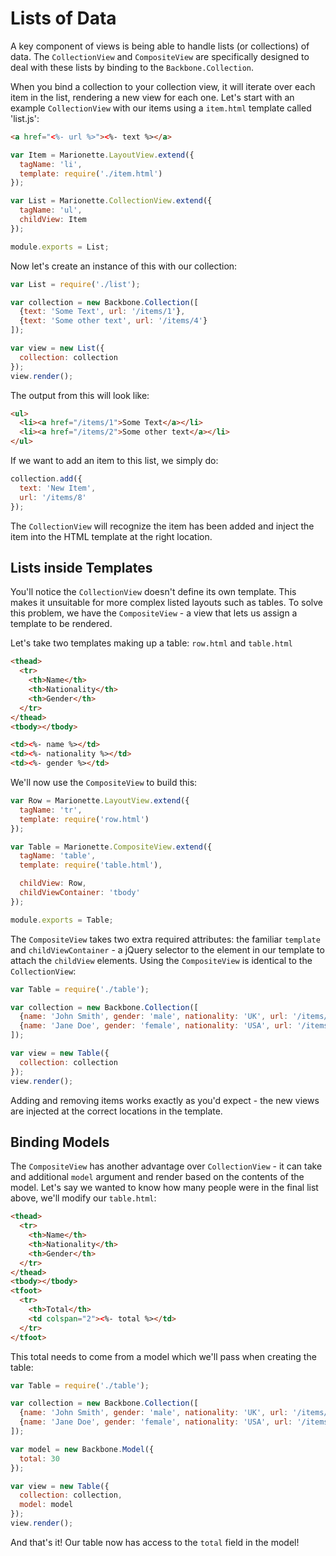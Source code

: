 # Lists of Data

A key component of views is being able to handle lists (or collections) of data.
The `CollectionView` and `CompositeView` are specifically designed to deal with
these lists by binding to the `Backbone.Collection`.

When you bind a collection to your collection view, it will iterate over each
item in the list, rendering a new view for each one. Let's start with an example
`CollectionView` with our items using a `item.html` template called 'list.js':

```html
<a href="<%- url %>"><%- text %></a>
```

```javascript
var Item = Marionette.LayoutView.extend({
  tagName: 'li',
  template: require('./item.html')
});

var List = Marionette.CollectionView.extend({
  tagName: 'ul',
  childView: Item
});

module.exports = List;
```

Now let's create an instance of this with our collection:

```javascript
var List = require('./list');

var collection = new Backbone.Collection([
  {text: 'Some Text', url: '/items/1'},
  {text: 'Some other text', url: '/items/4'}
]);

var view = new List({
  collection: collection
});
view.render();
```

The output from this will look like:

```html
<ul>
  <li><a href="/items/1">Some Text</a></li>
  <li><a href="/items/2">Some other text</a></li>
</ul>
```

If we want to add an item to this list, we simply do:

```javascript
collection.add({
  text: 'New Item',
  url: '/items/8'
});
```

The `CollectionView` will recognize the item has been added and inject the item
into the HTML template at the right location.

## Lists inside Templates

You'll notice the `CollectionView` doesn't define its own template. This makes
it unsuitable for more complex listed layouts such as tables. To solve this
problem, we have the `CompositeView` - a view that lets us assign a template to
be rendered.

Let's take two templates making up a table: `row.html` and `table.html`

```html
<thead>
  <tr>
    <th>Name</th>
    <th>Nationality</th>
    <th>Gender</th>
  </tr>
</thead>
<tbody></tbody>
```

```html
<td><%- name %></td>
<td><%- nationality %></td>
<td><%- gender %></td>
```

We'll now use the `CompositeView` to build this:

```javascript
var Row = Marionette.LayoutView.extend({
  tagName: 'tr',
  template: require('row.html')
});

var Table = Marionette.CompositeView.extend({
  tagName: 'table',
  template: require('table.html'),

  childView: Row,
  childViewContainer: 'tbody'
});

module.exports = Table;
```

The `CompositeView` takes two extra required attributes: the familiar `template`
and `childViewContainer` - a jQuery selector to the element in our template to
attach the `childView` elements. Using the `CompositeView` is identical to the
`CollectionView`:

```javascript
var Table = require('./table');

var collection = new Backbone.Collection([
  {name: 'John Smith', gender: 'male', nationality: 'UK', url: '/items/1'},
  {name: 'Jane Doe', gender: 'female', nationality: 'USA', url: '/items/4'}
]);

var view = new Table({
  collection: collection
});
view.render();
```

Adding and removing items works exactly as you'd expect - the new views are
injected at the correct locations in the template.

## Binding Models

The `CompositeView` has another advantage over `CollectionView` - it can take
and additional `model` argument and render based on the contents of the model.
Let's say we wanted to know how many people were in the final list above, we'll
modify our `table.html`:

```html
<thead>
  <tr>
    <th>Name</th>
    <th>Nationality</th>
    <th>Gender</th>
  </tr>
</thead>
<tbody></tbody>
<tfoot>
  <tr>
    <th>Total</th>
    <td colspan="2"><%- total %></td>
  </tr>
</tfoot>
```

This total needs to come from a model which we'll pass when creating the table:

```javascript
var Table = require('./table');

var collection = new Backbone.Collection([
  {name: 'John Smith', gender: 'male', nationality: 'UK', url: '/items/1'},
  {name: 'Jane Doe', gender: 'female', nationality: 'USA', url: '/items/4'}
]);

var model = new Backbone.Model({
  total: 30
});

var view = new Table({
  collection: collection,
  model: model
});
view.render();
```

And that's it! Our table now has access to the `total` field in the model!
